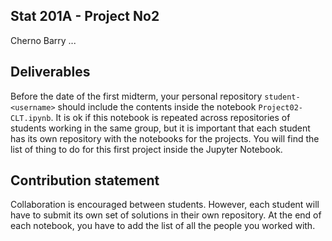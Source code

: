 ## Stat 201A - Project No2
Cherno Barry
...

## Deliverables

Before the date of the first midterm, your personal repository `student-<username>` should include the contents inside the notebook `Project02-CLT.ipynb`. It is ok if this notebook is repeated across repositories of students working in the same group, but it is important that each student has its own repository with the notebooks for the projects. You will find the list of thing to do for this first project inside the Jupyter Notebook. 

## Contribution statement

Collaboration is encouraged between students. However, each student will have to submit its own set of solutions in their own repository. At the end of each notebook, you have to add the list of all the people you worked with. 
